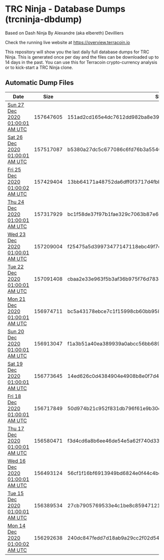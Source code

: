 # TRC Ninja - Database Dumps (trcninja-dbdump)
Based on Dash Ninja By Alexandre (aka elbereth) Devilliers

Check the running live website at https://overview.terracoin.io

This repository will show you the last daily full database dumps for TRC Ninja. This is generated once per day and the files can be downloaded up to 14 days in the past.
You can use this for Terracoin crypto-currency analysis or to kick-start a TRC Ninja clone.


## Automatic Dump Files
| Date | Size | SHA256 |
|--|--|--|
| [Sun 27 Dec 2020 01:00:01 AM UTC]() | 157647605 | 151ad2cd165e4dc7612dd982ba8e391b7e7d9b1fdb8ac0a5e32adbe01bf6b440 | 
| [Sat 26 Dec 2020 01:00:01 AM UTC]() | 157517087 | b5380a27dc5c677086c6fd76b3a55462aa69f4f851e66483f76bf3a90a018ecc | 
| [Fri 25 Dec 2020 01:00:02 AM UTC]() | 157429404 | 13bb64171a48752da6dff0f3717d4fbb95a21c9c0bd75632915961b9ab2f73f1 | 
| [Thu 24 Dec 2020 01:00:01 AM UTC]() | 157317929 | bc1f58de37f97b1fae329c7063b87e6d1cd39714a945d6008de2a458639e957e | 
| [Wed 23 Dec 2020 01:00:01 AM UTC]() | 157209004 | f25475a5d39973477147118ebc49f7c3fa5fe30b84e444b1958b26ac1629a316 | 
| [Tue 22 Dec 2020 01:00:01 AM UTC]() | 157091408 | cbaa2e33e963f5b3af36b975f76d783ec49cb534828b4776a07d10e1c2a03ec1 | 
| [Mon 21 Dec 2020 01:00:01 AM UTC]() | 156974711 | bc5a43178ebce7c1f15998cb60bb958ed828ebc7b89c76bd8d25b67cd49d4c30 | 
| [Sun 20 Dec 2020 01:00:01 AM UTC]() | 156913047 | f1a3b51a40ea389939a0abcc56bb68959f29fcba007c3a6d0a7638562526a07d | 
| [Sat 19 Dec 2020 01:00:01 AM UTC]() | 156773645 | 14ed626c0d4384904e4908b8e0f7d4ea2b158a87043be1ba8638ab21da226414 | 
| [Fri 18 Dec 2020 01:00:01 AM UTC]() | 156717849 | 50d974b21c952f831db796f61e9b30e24462c75d409d6fbf55115781b4c1f299 | 
| [Thu 17 Dec 2020 01:00:01 AM UTC]() | 156580471 | f3d4cd6a8b6ee46de54e5a62f740d333bcfe2d63fd7319b5efdb38cb7e4eacd2 | 
| [Wed 16 Dec 2020 01:00:01 AM UTC]() | 156493124 | 56cf1f16bf6913949bd6824e0f44c4bdb770e9fb2996fe4660e46c86d40379be | 
| [Tue 15 Dec 2020 01:00:01 AM UTC]() | 156389534 | 27cb7905769533e4c1be8c859471214057ca014d9a7f154668c1e59d8929cf8e | 
| [Mon 14 Dec 2020 01:00:02 AM UTC]() | 156292638 | 240dc847fedd7d18ab9a29cc2f02d543994fe61920391afa3257bb6cce983645 | 
